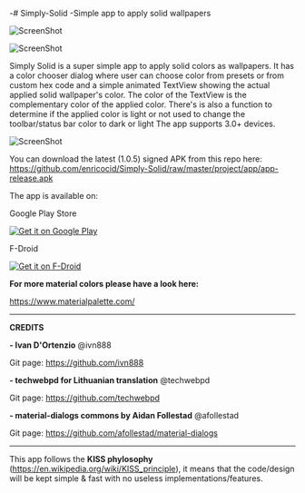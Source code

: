 -# Simply-Solid
 -Simple app to apply solid wallpapers


![ScreenShot](https://raw.githubusercontent.com/enricocid/Simply-Solid/master/art/solid.png)

![ScreenShot](https://raw.githubusercontent.com/enricocid/Simply-Solid/master/art/Simply_gif.gif)

Simply Solid is a super simple app to apply solid colors as wallpapers.
It has a color chooser dialog where user can choose color from presets or from custom hex code and a simple animated TextView showing the actual applied solid wallpaper's color. The color of the TextView is the complementary color of the applied color.
There's is also a function to determine if the applied color is light or not used to change the toolbar/status bar color to dark or light
The app supports 3.0+ devices.

![ScreenShot](https://raw.githubusercontent.com/enricocid/Simply-Solid/master/art/screens.png)


You can download the latest (1.0.5) signed APK from this repo here: https://github.com/enricocid/Simply-Solid/raw/master/project/app/app-release.apk


The app is available on:

Google Play Store

<a href="https://play.google.com/store/apps/details?id=com.enrico.earthquake">
  <img alt="Get it on Google Play"       src="https://raw.githubusercontent.com/enricocid/Storage-USB/master/art/gplay.png" />
</a>
 
F-Droid
 
<a href="https://f-droid.org/repository/browse/?fdid=com.enrico.earthquake">
  <img alt="Get it on F-Droid"       src="https://raw.githubusercontent.com/enricocid/Storage-USB/master/art/fdroid.png" />
</a>


**For more material colors please have a look here:**

https://www.materialpalette.com/


-------------
**CREDITS**

**- Ivan D'Ortenzio**
@ivn888

Git page:
https://github.com/ivn888


**- techwebpd for Lithuanian translation**
@techwebpd

Git page:
https://github.com/techwebpd


**- material-dialogs commons by Aidan Follestad**
@afollestad

Git page:
https://github.com/afollestad/material-dialogs



-------------------
This app follows the **KISS phylosophy** (https://en.wikipedia.org/wiki/KISS_principle), it means that the code/design will be kept simple & fast with no useless implementations/features.
